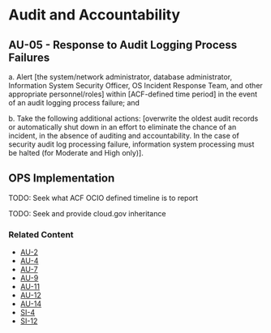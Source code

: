 # Audit and Accountability
## AU-05 - Response to Audit Logging Process Failures

a. Alert [the system/network administrator, database administrator, Information System Security Officer, OS Incident Response Team, and other appropriate personnel/roles] within [ACF-defined time period] in the event of an audit logging process failure; and

b. Take the following additional actions: [overwrite the oldest audit records or automatically shut down in an effort to eliminate the chance of an incident, in the absence of auditing and accountability. In the case of security audit log processing failure, information system processing must be halted (for Moderate and High only)].

## OPS Implementation

TODO: Seek what ACF OCIO defined timeline is to report

TODO: Seek and provide cloud.gov inheritance

### Related Content

* [AU-2](../au-02/index.md)
* [AU-4](../au-04/index.md)
* [AU-7](../au-07/index.md)
* [AU-9](../au-09/index.md)
* [AU-11](../au-11/index.md)
* [AU-12](../au-12/index.md)
* [AU-14](../au-14/index.md)
* [SI-4](../si-04/index.md)
* [SI-12](../si-12/index.md)
